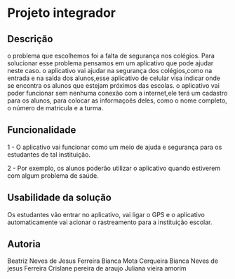 # Projeto integrador

## Descrição 
o problema que escolhemos foi a falta de segurança nos colégios. Para solucionar esse problema pensamos em um aplicativo que pode ajudar neste caso. o aplicativo vai ajudar na segurança dos colégios,como na entrada e na saída dos alunos,esse aplicativo de celular visa indicar onde se encontra os alunos que estejam próximos das escolas. o aplicativo vai poder funcionar sem nenhuma conexão com a internet,ele terá um cadastro para os alunos, 
para colocar as informaçoẽs deles, como o nome completo, o número de matricula e a turma. 

## Funcionalidade
1 - O aplicativo vai funcionar como um meio de ajuda e segurança para os estudantes de tal instituição. 

2 - Por exemplo, os alunos poderão utilizar o aplicativo quando estiverem com algum problema de saúde. 



## Usabilidade da solução
Os estudantes vão entrar no aplicativo, vai ligar o GPS e o aplicativo automaticamente vai acionar o rastreamento para a instituição escolar.


## Autoria
Beatriz Neves de Jesus Ferreira
Bianca Mota Cerqueira
Bianca Neves de jesus Ferreira
Crislane pereira de araujo
Juliana vieira amorim
